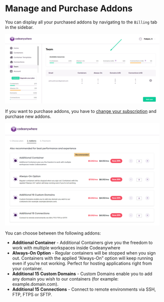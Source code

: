 # Manage and Purchase Addons

You can display all your purchased addons by navigating to the <code>Billing</code> tab in the sidebar.

<p><img src="/images/dashboard/account-management/addons-quantity.png" alt="Manage addons" class="width-60"/></p>

If you want to purchase addons, you have to [change your subscription](/dashboard/account-management/update-subscription) and purchase new addons.

<p><img src="/images/dashboard/account-management/purchase-addons.png" alt="Purchase addons" class="width-90"/></p>

You can choose between the following addons:

- **Additional Container** - Additional Containers give you the freedom to work with multiple workspaces inside Codeanywhere
- **Always-On Option** - Regular containers will be stopped when you sign out. Containers with the applied “Always-On” option will keep running even if you’re not working. Perfect for hosting applications right from your container.
- **Additional 15 Custom Domains** - Custom Domains enable you to add any domain you wish to our containers (for example: example.domain.com).
- **Additional 15 Connections** - Connect to remote environments via SSH, FTP, FTPS or SFTP.
